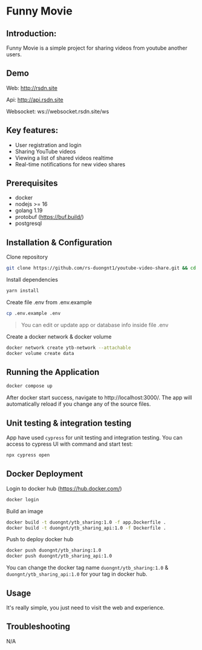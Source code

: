 # Funny Movie

## Introduction:

Funny Movie is a simple project for sharing videos from youtube another users.

## Demo

Web: http://rsdn.site

Api: http://api.rsdn.site

Websocket: ws://websocket.rsdn.site/ws

## Key features:

- User registration and login
- Sharing YouTube videos
- Viewing a list of shared videos realtime
- Real-time notifications for new video shares

## Prerequisites

- docker
- nodejs >= 16
- golang 1.19
- protobuf (https://buf.build/)
- postgresql

## Installation & Configuration

Clone repository

```sh
git clone https://github.com/rs-duongnt1/youtube-video-share.git && cd youtube-video-share
```

Install dependencies

```sh
yarn install
```

Create file .env from .env.example

```sh
cp .env.example .env
```

> You can edit or update app or database info inside file .env

Create a docker network & docker volume

```sh
docker network create ytb-network --attachable
docker volume create data
```

## Running the Application

```sh
docker compose up
```

After docker start success, navigate to http://localhost:3000/. The app will automatically reload if you change any of the source files.

## Unit testing & integration testing

App have used `cypress` for unit testing and integration testing. You can access to cypress UI with command and start test:

```sh
npx cypress open
```

## Docker Deployment

Login to docker hub (https://hub.docker.com/)

```sh
docker login
```

Build an image

```sh
docker build -t duongnt/ytb_sharing:1.0 -f app.Dockerfile .
docker build -t duongnt/ytb_sharing_api:1.0 -f Dockerfile .
```

Push to deploy docker hub

```sh
docker push duongnt/ytb_sharing:1.0
docker push duongnt/ytb_sharing_api:1.0
```

You can change the docker tag name `duongnt/ytb_sharing:1.0` & `duongnt/ytb_sharing_api:1.0` for your tag in docker hub.

## Usage

It's really simple, you just need to visit the web and experience.

## Troubleshooting

N/A
